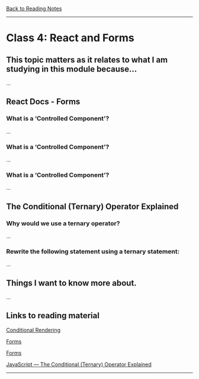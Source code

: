[Back to Reading Notes](./README.md)

---

# Class 4: React and Forms

## This topic matters as it relates to what I am studying in this module because...

...

## React Docs - Forms

### What is a ‘Controlled Component’?

...

### What is a ‘Controlled Component’?

...

### What is a ‘Controlled Component’?

...

## The Conditional (Ternary) Operator Explained

### Why would we use a ternary operator?

...

### Rewrite the following statement using a ternary statement:

...


## Things I want to know more about.

...

## Links to reading material

[Conditional Rendering](https://reactjs.org/docs/conditional-rendering.html)

[Forms](https://reactjs.org/docs/forms.html)

[Forms](https://react-bootstrap.github.io/forms/overview/)

[JavaScript — The Conditional (Ternary) Operator Explained](https://codeburst.io/javascript-the-conditional-ternary-operator-explained-cac7218beeff)

---
